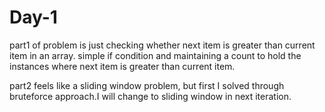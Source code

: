 # Day-1 

part1 of problem is just checking whether next item is greater than current item in an array. simple if condition and maintaining a count to hold the instances where next item is greater than current item.

part2 feels like a sliding window problem, but first I solved through bruteforce approach.I will change to sliding window in next iteration.

